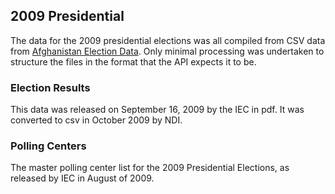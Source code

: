 ## 2009 Presidential
The data for the 2009 presidential elections was all compiled from CSV data from [Afghanistan Election Data](https://afghanistanelectiondata.org/open/data). Only minimal processing was undertaken to structure the files in the format that the API expects it to be.

### Election Results
This data was released on September 16, 2009 by the IEC in pdf. It was converted to csv in October 2009 by NDI.

### Polling Centers
The master polling center list for the 2009 Presidential Elections, as released by IEC in August of 2009.
